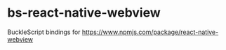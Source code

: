 # bs-react-native-webview
BuckleScript bindings for https://www.npmjs.com/package/react-native-webview
